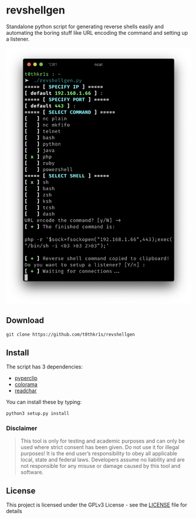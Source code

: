# revshellgen

Standalone python script for generating reverse shells easily and automating the boring stuff like URL encoding the command and setting up a listener.

![Screenshot](screenshots/screenshot_2019-09-10.png)

## Download

```
git clone https://github.com/t0thkr1s/revshellgen
```

## Install

The script has 3 dependencies:

*   [pyperclip](https://pypi.org/project/pyperclip/)
*   [colorama](https://pypi.org/project/colorama/)
*   [readchar](https://pypi.org/project/readchar/)

You can install these by typing:

```
python3 setup.py install
```

### Disclaimer
> This tool is only for testing and academic purposes and can only be used where strict consent has been given. Do not use it for illegal purposes! It is the end user’s responsibility to obey all applicable local, state and federal laws. Developers assume no liability and are not responsible for any misuse or damage caused by this tool and software.

## License

This project is licensed under the GPLv3 License - see the [LICENSE](LICENSE) file for details
